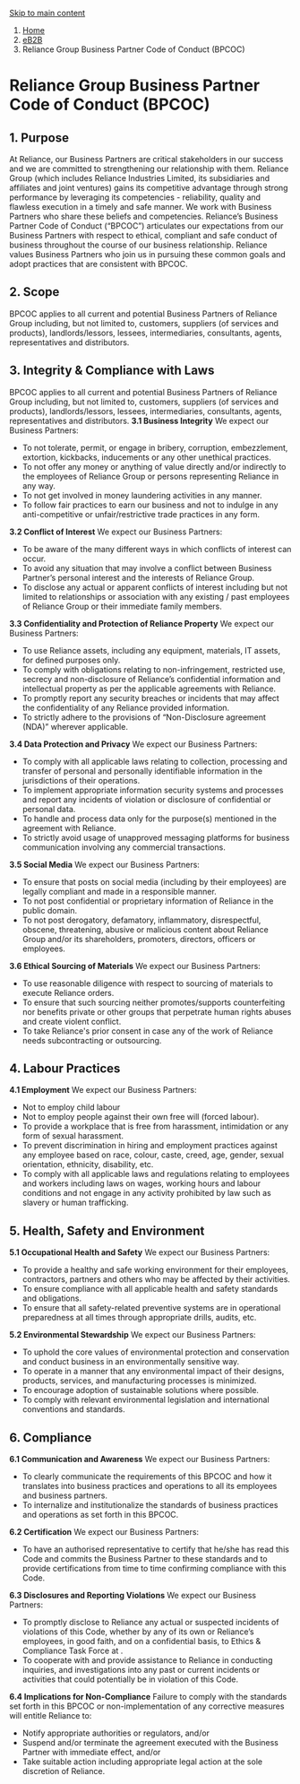 [ Skip to main content ](https://www.ril.com/eb2b/<#main-navigation>)
  1. [Home](https://www.ril.com/eb2b/</>)
  2. [eB2B](https://www.ril.com/eb2b/<http:/www.ril.com/eb2b>)
  3. Reliance Group Business Partner Code of Conduct (BPCOC) 


#  Reliance Group Business Partner Code of Conduct (BPCOC)
## 1. Purpose
At Reliance, our Business Partners are critical stakeholders in our success and we are committed to strengthening our relationship with them.
Reliance Group (which includes Reliance Industries Limited, its subsidiaries and affiliates and joint ventures) gains its competitive advantage through strong performance by leveraging its competencies - reliability, quality and flawless execution in a timely and safe manner. We work with Business Partners who share these beliefs and competencies.
Reliance’s Business Partner Code of Conduct (“BPCOC”) articulates our expectations from our Business Partners with respect to ethical, compliant and safe conduct of business throughout the course of our business relationship.
Reliance values Business Partners who join us in pursuing these common goals and adopt practices that are consistent with BPCOC.
## 2. Scope
BPCOC applies to all current and potential Business Partners of Reliance Group including, but not limited to, customers, suppliers (of services and products), landlords/lessors, lessees, intermediaries, consultants, agents, representatives and distributors.
## 3. Integrity & Compliance with Laws
BPCOC applies to all current and potential Business Partners of Reliance Group including, but not limited to, customers, suppliers (of services and products), landlords/lessors, lessees, intermediaries, consultants, agents, representatives and distributors.
**3.1 Business Integrity**
We expect our Business Partners:
  * To not tolerate, permit, or engage in bribery, corruption, embezzlement, extortion, kickbacks, inducements or any other unethical practices.
  * To not offer any money or anything of value directly and/or indirectly to the employees of Reliance Group or persons representing Reliance in any way.
  * To not get involved in money laundering activities in any manner.
  * To follow fair practices to earn our business and not to indulge in any anti-competitive or unfair/restrictive trade practices in any form.


**3.2 Conflict of Interest**
We expect our Business Partners:
  * To be aware of the many different ways in which conflicts of interest can occur.
  * To avoid any situation that may involve a conflict between Business Partner’s personal interest and the interests of Reliance Group.
  * To disclose any actual or apparent conflicts of interest including but not limited to relationships or association with any existing / past employees of Reliance Group or their immediate family members.


**3.3 Confidentiality and Protection of Reliance Property**
We expect our Business Partners:
  * To use Reliance assets, including any equipment, materials, IT assets, for defined purposes only.
  * To comply with obligations relating to non-infringement, restricted use, secrecy and non-disclosure of Reliance’s confidential information and intellectual property as per the applicable agreements with Reliance.
  * To promptly report any security breaches or incidents that may affect the confidentiality of any Reliance provided information.
  * To strictly adhere to the provisions of “Non-Disclosure agreement (NDA)” wherever applicable.


**3.4 Data Protection and Privacy**
We expect our Business Partners:
  * To comply with all applicable laws relating to collection, processing and transfer of personal and personally identifiable information in the jurisdictions of their operations.
  * To implement appropriate information security systems and processes and report any incidents of violation or disclosure of confidential or personal data.
  * To handle and process data only for the purpose(s) mentioned in the agreement with Reliance.
  * To strictly avoid usage of unapproved messaging platforms for business communication involving any commercial transactions.


**3.5 Social Media**
We expect our Business Partners:
  * To ensure that posts on social media (including by their employees) are legally compliant and made in a responsible manner.
  * To not post confidential or proprietary information of Reliance in the public domain.
  * To not post derogatory, defamatory, inflammatory, disrespectful, obscene, threatening, abusive or malicious content about Reliance Group and/or its shareholders, promoters, directors, officers or employees.


**3.6 Ethical Sourcing of Materials**
We expect our Business Partners:
  * To use reasonable diligence with respect to sourcing of materials to execute Reliance orders.
  * To ensure that such sourcing neither promotes/supports counterfeiting nor benefits private or other groups that perpetrate human rights abuses and create violent conflict.
  * To take Reliance's prior consent in case any of the work of Reliance needs subcontracting or outsourcing.


## 4. Labour Practices
**4.1 Employment**
We expect our Business Partners:
  * Not to employ child labour
  * Not to employ people against their own free will (forced labour).
  * To provide a workplace that is free from harassment, intimidation or any form of sexual harassment.
  * To prevent discrimination in hiring and employment practices against any employee based on race, colour, caste, creed, age, gender, sexual orientation, ethnicity, disability, etc.
  * To comply with all applicable laws and regulations relating to employees and workers including laws on wages, working hours and labour conditions and not engage in any activity prohibited by law such as slavery or human trafficking.


## 5. Health, Safety and Environment
**5.1 Occupational Health and Safety**
We expect our Business Partners:
  * To provide a healthy and safe working environment for their employees, contractors, partners and others who may be affected by their activities.
  * To ensure compliance with all applicable health and safety standards and obligations.
  * To ensure that all safety-related preventive systems are in operational preparedness at all times through appropriate drills, audits, etc.


**5.2 Environmental Stewardship**
We expect our Business Partners:
  * To uphold the core values of environmental protection and conservation and conduct business in an environmentally sensitive way.
  * To operate in a manner that any environmental impact of their designs, products, services, and manufacturing processes is minimized.
  * To encourage adoption of sustainable solutions where possible.
  * To comply with relevant environmental legislation and international conventions and standards.


## 6. Compliance
**6.1 Communication and Awareness**
We expect our Business Partners:
  * To clearly communicate the requirements of this BPCOC and how it translates into business practices and operations to all its employees and business partners.
  * To internalize and institutionalize the standards of business practices and operations as set forth in this BPCOC.


**6.2 Certification**
We expect our Business Partners:
  * To have an authorised representative to certify that he/she has read this Code and commits the Business Partner to these standards and to provide certifications from time to time confirming compliance with this Code.


**6.3 Disclosures and Reporting Violations**
We expect our Business Partners:
  * To promptly disclose to Reliance any actual or suspected incidents of violations of this Code, whether by any of its own or Reliance’s employees, in good faith, and on a confidential basis, to Ethics & Compliance Task Force at .
  * To cooperate with and provide assistance to Reliance in conducting inquiries, and investigations into any past or current incidents or activities that could potentially be in violation of this Code.


**6.4 Implications for Non-Compliance**
Failure to comply with the standards set forth in this BPCOC or non-implementation of any corrective measures will entitle Reliance to:
  * Notify appropriate authorities or regulators, and/or
  * Suspend and/or terminate the agreement executed with the Business Partner with immediate effect, and/or
  * Take suitable action including appropriate legal action at the sole discretion of Reliance.


